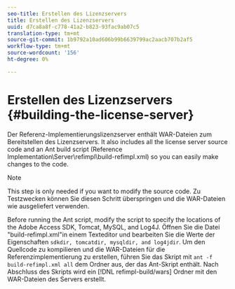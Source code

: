 ```yaml
---
seo-title: Erstellen des Lizenzservers
title: Erstellen des Lizenzservers
uuid: d7ca8a8f-c778-41a2-b823-93fac9ab07c5
translation-type: tm+mt
source-git-commit: 1b9792a10ad606b99b6639799ac2aacb707b2af5
workflow-type: tm+mt
source-wordcount: '156'
ht-degree: 0%

---
```



# Erstellen des Lizenzservers {#building-the-license-server}

Der Referenz-Implementierungslizenzserver enthält WAR-Dateien zum Bereitstellen des Lizenzservers. It also includes all the license server source code and an Ant build script (Reference Implementation\Server\refimpl\build-refimpl.xml) so you can easily make changes to the code.

>[!NOTE]
>
>This step is only needed if you want to modify the source code. Zu Testzwecken können Sie diesen Schritt überspringen und die WAR-Dateien wie ausgeliefert verwenden.

Before running the Ant script, modify the script to specify the locations of the Adobe Access SDK, Tomcat, MySQL, and Log4J. Öffnen Sie die Datei &quot;build-refimpl.xml&quot;in einem Texteditor und bearbeiten Sie die Werte der Eigenschaften `sdkdir, tomcatdir, mysqldir, and log4jdir`. Um den Quellcode zu kompilieren und die WAR-Dateien für die Referenzimplementierung zu erstellen, führen Sie das Skript mit `ant -f build-refimpl.xml all` dem Ordner aus, der das Ant-Skript enthält. Nach Abschluss des Skripts wird ein [!DNL refimpl-build/wars] Ordner mit den WAR-Dateien des Servers erstellt.
